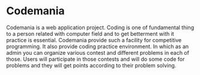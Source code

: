 # Codemania
Codemania is a web application project. Coding is one of fundamental thing to a person related with computer field and to get betterment with it practice is essential. Codemania provide such a facility for competitive programming. It also provide coding practice environment. In which as an admin you can organize various contest and different problems in each of those. Users will participate in those contests and will do some code for problems and they will   get points according to their problem solving.
